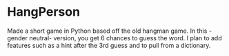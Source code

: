 # HangPerson
Made a short game in Python based off the old hangman game.
In this -gender neutral- version, you get 6 chances to guess the word.
I plan to add features such as a hint after the 3rd guess and to pull from a dictionary.

